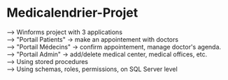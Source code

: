 # Medicalendrier-Projet
--> Winforms project with 3 applications</br>
--> "Portail Patients" -> make an appointement with doctors</br>
--> "Portail Médecins" -> confirm appointement, manage doctor's agenda.</br>
--> "Portail Admin" -> add/delete medical center, medical offices, etc.</br>
--> Using stored procedures</br>
--> Using schemas, roles, permissions, on SQL Server level</br>
